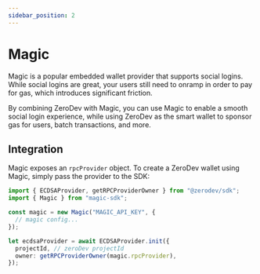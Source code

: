 ```yaml
---
sidebar_position: 2
---
```


# Magic

Magic is a popular embedded wallet provider that supports social logins.  While social logins are great, your users still need to onramp in order to pay for gas, which introduces significant friction.

By combining ZeroDev with Magic, you can use Magic to enable a smooth social login experience, while using ZeroDev as the smart wallet to sponsor gas for users, batch transactions, and more.

## Integration

Magic exposes an `rpcProvider` object.  To create a ZeroDev wallet using Magic, simply pass the provider to the SDK:

```typescript
import { ECDSAProvider, getRPCProviderOwner } from "@zerodev/sdk";
import { Magic } from "magic-sdk";

const magic = new Magic("MAGIC_API_KEY", {
  // magic config...
});

let ecdsaProvider = await ECDSAProvider.init({
  projectId, // zeroDev projectId
  owner: getRPCProviderOwner(magic.rpcProvider),
});
```